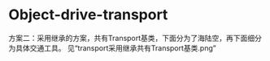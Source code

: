 # Object-drive-transport
方案二：采用继承的方案，共有Transport基类，下面分为了海陆空，再下面细分为具体交通工具。
见“transport采用继承共有Transport基类.png”
